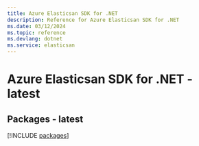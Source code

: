 ```yaml
---
title: Azure Elasticsan SDK for .NET
description: Reference for Azure Elasticsan SDK for .NET
ms.date: 03/12/2024
ms.topic: reference
ms.devlang: dotnet
ms.service: elasticsan
---
```

# Azure Elasticsan SDK for .NET - latest
## Packages - latest
[!INCLUDE [packages](elasticsan-index.md)]